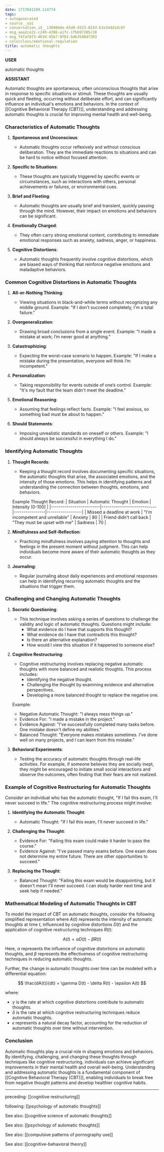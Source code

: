 ```yaml
---
date: 1717041209.114774
tags:
- autogenerated
- source__oai
- conversation_id__130984de-65d0-4523-823d-b3e344d1dc6f
- msg_aaa2ce21-c249-4306-a1fc-1fbb97205c38
- msg_f4faf8f3-463d-45b7-9f01-bdb3540df303
- colorclass/emotional-regulation
title: automatic thoughts
---
```


**USER**

automatic thoughts


**ASSISTANT**

Automatic thoughts are spontaneous, often unconscious thoughts that arise in response to specific situations or stimuli. These thoughts are usually quick and fleeting, occurring without deliberate effort, and can significantly influence an individual's emotions and behaviors. In the context of [[Cognitive Behavioral Therapy (CBT)]], understanding and addressing automatic thoughts is crucial for improving mental health and well-being.

### Characteristics of Automatic Thoughts

1. **Spontaneous and Unconscious**:
    - Automatic thoughts occur reflexively and without conscious deliberation. They are the immediate reactions to situations and can be hard to notice without focused attention.

2. **Specific to Situations**:
    - These thoughts are typically triggered by specific events or circumstances, such as interactions with others, personal achievements or failures, or environmental cues.

3. **Brief and Fleeting**:
    - Automatic thoughts are usually brief and transient, quickly passing through the mind. However, their impact on emotions and behaviors can be significant.

4. **Emotionally Charged**:
    - They often carry strong emotional content, contributing to immediate emotional responses such as anxiety, sadness, anger, or happiness.

5. **Cognitive Distortions**:
    - Automatic thoughts frequently involve cognitive distortions, which are biased ways of thinking that reinforce negative emotions and maladaptive behaviors.

### Common Cognitive Distortions in Automatic Thoughts

1. **All-or-Nothing Thinking**:
    - Viewing situations in black-and-white terms without recognizing any middle ground. Example: "If I don't succeed completely, I'm a total failure."

2. **Overgeneralization**:
    - Drawing broad conclusions from a single event. Example: "I made a mistake at work; I’m never good at anything."

3. **Catastrophizing**:
    - Expecting the worst-case scenario to happen. Example: "If I make a mistake during the presentation, everyone will think I’m incompetent."

4. **Personalization**:
    - Taking responsibility for events outside of one’s control. Example: "It's my fault that the team didn't meet the deadline."

5. **Emotional Reasoning**:
    - Assuming that feelings reflect facts. Example: "I feel anxious, so something bad must be about to happen."

6. **Should Statements**:
    - Imposing unrealistic standards on oneself or others. Example: "I should always be successful in everything I do."

### Identifying Automatic Thoughts

1. **Thought Records**:
    - Keeping a thought record involves documenting specific situations, the automatic thoughts that arise, the associated emotions, and the intensity of those emotions. This helps in identifying patterns and understanding the connection between thoughts, emotions, and behaviors.

    Example Thought Record:
    | Situation               | Automatic Thought          | Emotion        | Intensity (0-100) |
    |-------------------------|----------------------------|----------------|------------------|
    | Missed a deadline at work | "I'm incompetent and unreliable" | Anxiety         | 80               |
    | Friend didn't call back | "They must be upset with me"  | Sadness         | 70               |

2. **Mindfulness and Self-Reflection**:
    - Practicing mindfulness involves paying attention to thoughts and feelings in the present moment without judgment. This can help individuals become more aware of their automatic thoughts as they occur.

3. **Journaling**:
    - Regular journaling about daily experiences and emotional responses can help in identifying recurring automatic thoughts and the situations that trigger them.

### Challenging and Changing Automatic Thoughts

1. **Socratic Questioning**:
    - This technique involves asking a series of questions to challenge the validity and logic of automatic thoughts. Questions might include:
        - What evidence do I have that supports this thought?
        - What evidence do I have that contradicts this thought?
        - Is there an alternative explanation?
        - How would I view this situation if it happened to someone else?

2. **Cognitive Restructuring**:
    - Cognitive restructuring involves replacing negative automatic thoughts with more balanced and realistic thoughts. This process includes:
        - Identifying the negative thought.
        - Challenging the thought by examining evidence and alternative perspectives.
        - Developing a more balanced thought to replace the negative one.

    Example:
    - Negative Automatic Thought: "I always mess things up."
    - Evidence For: "I made a mistake in the project."
    - Evidence Against: "I've successfully completed many tasks before. One mistake doesn't define my abilities."
    - Balanced Thought: "Everyone makes mistakes sometimes. I've done well on many projects, and I can learn from this mistake."

3. **Behavioral Experiments**:
    - Testing the accuracy of automatic thoughts through real-life activities. For example, if someone believes they are socially inept, they might be encouraged to initiate small social interactions and observe the outcomes, often finding that their fears are not realized.

### Example of Cognitive Restructuring for Automatic Thoughts

Consider an individual who has the automatic thought, "If I fail this exam, I'll never succeed in life." The cognitive restructuring process might involve:

1. **Identifying the Automatic Thought**:
    - Automatic Thought: "If I fail this exam, I'll never succeed in life."

2. **Challenging the Thought**:
    - Evidence For: "Failing this exam could make it harder to pass the course."
    - Evidence Against: "I've passed many exams before. One exam does not determine my entire future. There are other opportunities to succeed."

3. **Replacing the Thought**:
    - Balanced Thought: "Failing this exam would be disappointing, but it doesn't mean I'll never succeed. I can study harder next time and seek help if needed."

### Mathematical Modeling of Automatic Thoughts in CBT

To model the impact of CBT on automatic thoughts, consider the following simplified representation where $A(t)$ represents the intensity of automatic thoughts at time $t$, influenced by cognitive distortions $D(t)$ and the application of cognitive restructuring techniques $R(t)$:

$$
A(t) = \alpha D(t) - \beta R(t)
$$

Here, $\alpha$ represents the influence of cognitive distortions on automatic thoughts, and $\beta$ represents the effectiveness of cognitive restructuring techniques in reducing automatic thoughts.

Further, the change in automatic thoughts over time can be modeled with a differential equation:

$$
\frac{dA(t)}{dt} = \gamma D(t) - \delta R(t) - \epsilon A(t)
$$

where:
- $\gamma$ is the rate at which cognitive distortions contribute to automatic thoughts.
- $\delta$ is the rate at which cognitive restructuring techniques reduce automatic thoughts.
- $\epsilon$ represents a natural decay factor, accounting for the reduction of automatic thoughts over time without intervention.

### Conclusion

Automatic thoughts play a crucial role in shaping emotions and behaviors. By identifying, challenging, and changing these thoughts through techniques like cognitive restructuring, individuals can achieve significant improvements in their mental health and overall well-being. Understanding and addressing automatic thoughts is a fundamental component of [[Cognitive Behavioral Therapy (CBT)]], enabling individuals to break free from negative thought patterns and develop healthier cognitive habits.


---

preceding: [[cognitive restructuring]]  


following: [[psychology of automatic thoughts]]

See also: [[cognitive science of automatic thoughts]]


See also: [[psychology of automatic thoughts]]


See also: [[compulsive patterns of pornography use]]


See also: [[cognitive-behavioral theory]]